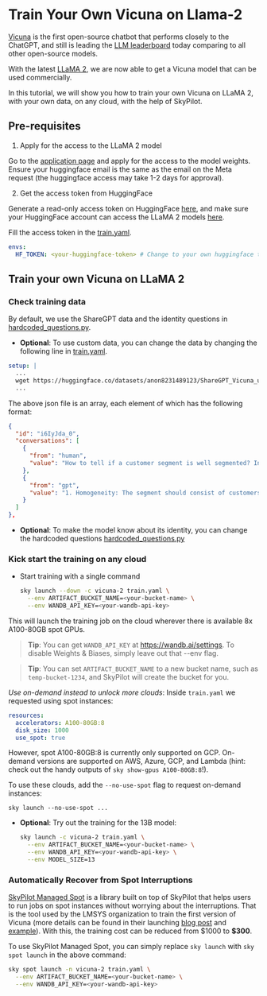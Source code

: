 # Train Your Own Vicuna on Llama-2

[Vicuna](https://lmsys.org/blog/2023-03-30-vicuna/) is the first open-source chatbot that performs closely to the ChatGPT, and still is leading the [LLM leaderboard](https://huggingface.co/spaces/lmsys/chatbot-arena-leaderboard) today comparing to all other open-source models.

With the latest [LLaMA 2](https://github.com/facebookresearch/llama/tree/main), we are now able to get a Vicuna model that can be used commercially.

In this tutorial, we will show you how to train your own Vicuna on LLaMA 2, with your own data, on any cloud, with the help of SkyPilot.

## Pre-requisites

1. Apply for the access to the LLaMA 2 model

Go to the [application page](https://ai.meta.com/resources/models-and-libraries/llama-downloads/) and apply for the access to the model weights. Ensure your huggingface email is the same as the email on the Meta request (the huggingface access may take 1-2 days for approval).


2. Get the access token from HuggingFace

Generate a read-only access token on HuggingFace [here](https://huggingface.co/settings/token), and make sure your HuggingFace account can access the LLaMA 2 models [here](https://huggingface.co/meta-llama/Llama-2-7b-chat/tree/main).

Fill the access token in the [train.yaml](train.yaml).
```yaml
envs:
  HF_TOKEN: <your-huggingface-token> # Change to your own huggingface token
```

## Train your own Vicuna on LLaMA 2


### Check training data

  By default, we use the ShareGPT data and the identity questions in [hardcoded_questions.py](./scripts/hardcoded_questions.py).

  * **Optional**: To use custom data, you can change the data by changing the following line in [train.yaml](train.yaml).

  ```yaml
  setup: |
    ...
    wget https://huggingface.co/datasets/anon8231489123/ShareGPT_Vicuna_unfiltered/resolve/main/ShareGPT_V3_unfiltered_cleaned_split.json  -O $HOME/data/sharegpt.json
    ...
  ```

  The above json file is an array, each element of which has the following format:
  ```json
  {
    "id": "i6IyJda_0",
    "conversations": [
      {
        "from": "human",
        "value": "How to tell if a customer segment is well segmented? In 3 bullet points."
      },
      {
        "from": "gpt",
        "value": "1. Homogeneity: The segment should consist of customers who share similar characteristics and behaviors.\n2. Distinctiveness: The segment should be different from other segments in terms of their characteristics and behaviors.\n3. Stability: The segment should remain relatively stable over time and not change drastically. The characteristics and behaviors of customers within the segment should not change significantly."
      }
    ]
  },
  ```

  * **Optional**: To make the model know about its identity, you can change the hardcoded questions [hardcoded_questions.py](./scripts/hardcoded_questions.py)

### Kick start the training on any cloud

* Start training with a single command

  ```bash
  sky launch --down -c vicuna-2 train.yaml \
    --env ARTIFACT_BUCKET_NAME=<your-bucket-name> \
    --env WANDB_API_KEY=<your-wandb-api-key>
  ```

This will launch the training job on the cloud wherever there is available 8x A100-80GB spot GPUs.

> **Tip**: You can get `WANDB_API_KEY` at https://wandb.ai/settings. To disable Weights & Biases, simply leave out that --env flag.

> **Tip**: You can set `ARTIFACT_BUCKET_NAME` to a new bucket name, such as `temp-bucket-1234`, and SkyPilot will create the bucket for you.

*Use on-demand instead to unlock more clouds*: Inside ``train.yaml`` we requested using spot instances:
```yaml
resources:
  accelerators: A100-80GB:8
  disk_size: 1000
  use_spot: true
```
However, spot A100-80GB:8 is currently only supported on GCP. On-demand versions are supported on AWS, Azure, GCP, and Lambda (hint: check out the handy outputs of `sky show-gpus A100-80GB:8`!).

To use these clouds, add the `--no-use-spot` flag to request on-demand instances:
```console
sky launch --no-use-spot ...
```

* **Optional**: Try out the training for the 13B model:

  ```bash
  sky launch -c vicuna-2 train.yaml \
    --env ARTIFACT_BUCKET_NAME=<your-bucket-name> \
    --env WANDB_API_KEY=<your-wandb-api-key> \
    --env MODEL_SIZE=13
  ```

### Automatically Recover from Spot Interruptions

[SkyPilot Managed Spot](https://skypilot.readthedocs.io/en/latest/examples/spot-jobs.html) is a library built on top of SkyPilot that helps users to run jobs on spot instances without worrying about the  interruptions. That is the tool used by the LMSYS organization to train the first version of Vicuna (more details can be found in their launching [blog post](https://lmsys.org/blog/2023-03-30-vicuna/) and [example](../vicuna)). With this, the training cost can be reduced from $1000 to **\$300**.

To use SkyPilot Managed Spot, you can simply replace `sky launch` with `sky spot launch` in the above command:

```bash
sky spot launch -n vicuna-2 train.yaml \
  --env ARTIFACT_BUCKET_NAME=<your-bucket-name> \
  --env WANDB_API_KEY=<your-wandb-api-key>
```

